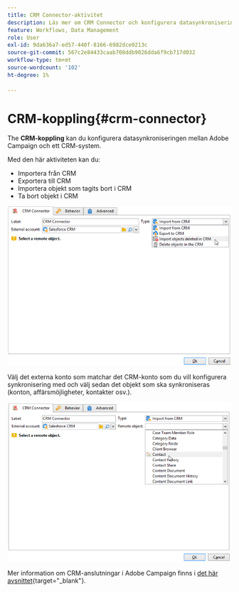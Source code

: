 ```yaml
---
title: CRM Connector-aktivitet
description: Läs mer om CRM Connector och konfigurera datasynkronisering
feature: Workflows, Data Management
role: User
exl-id: 9da636a7-ed57-440f-8166-6982dce0213c
source-git-commit: 567c2e84433caab708ddb9026dda6f9cb717d032
workflow-type: tm+mt
source-wordcount: '102'
ht-degree: 1%

---
```


# CRM-koppling{#crm-connector}

The **CRM-koppling** kan du konfigurera datasynkroniseringen mellan Adobe Campaign och ett CRM-system.

Med den här aktiviteten kan du:

* Importera från CRM
* Exportera till CRM
* Importera objekt som tagits bort i CRM
* Ta bort objekt i CRM

![](assets/crm_task_select_op.png)

Välj det externa konto som matchar det CRM-konto som du vill konfigurera synkronisering med och välj sedan det objekt som ska synkroniseras (konton, affärsmöjligheter, kontakter osv.).

![](assets/crm_task_select_obj.png)

Mer information om CRM-anslutningar i Adobe Campaign finns i [det här avsnittet](https://experienceleague.adobe.com/docs/campaign/campaign-v8/connect/ac-crm/crm.html){target="_blank"}.
